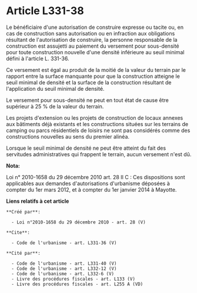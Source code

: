 # Article L331-38

Le bénéficiaire d'une autorisation de construire expresse ou tacite ou, en cas de construction sans autorisation ou en
infraction aux obligations résultant de l'autorisation de construire, la personne responsable de la construction est
assujetti au paiement du versement pour sous-densité pour toute construction nouvelle d'une densité inférieure au seuil
minimal défini à l'article L. 331-36. 

Ce versement est égal au produit de la moitié de la valeur du terrain par le rapport entre la surface manquante pour que la
construction atteigne le seuil minimal de densité et la surface de la construction résultant de l'application du seuil
minimal de densité. 

Le versement pour sous-densité ne peut en tout état de cause être supérieur à 25 % de la valeur du terrain. 

Les projets d'extension ou les projets de construction de locaux annexes aux bâtiments déjà existants et les constructions
situées sur les terrains de camping ou parcs résidentiels de loisirs ne sont pas considérés comme des constructions nouvelles
au sens du premier alinéa. 

Lorsque le seuil minimal de densité ne peut être atteint du fait des servitudes administratives qui frappent le terrain,
aucun versement n'est dû.

**Nota:**

Loi n° 2010-1658 du 29 décembre 2010 art. 28 II C : Ces dispositions sont applicables aux demandes d'autorisations
d'urbanisme déposées à compter du 1er mars 2012, et à compter du 1er janvier 2014 à Mayotte.

**Liens relatifs à cet article**

	**Créé par**:

	  - Loi n°2010-1658 du 29 décembre 2010 - art. 28 (V)

	**Cite**:

	  - Code de l'urbanisme - art. L331-36 (V)

	**Cité par**:

	  - Code de l'urbanisme - art. L331-40 (V)
	  - Code de l'urbanisme - art. L332-12 (V)
	  - Code de l'urbanisme - art. L332-6 (V)
	  - Livre des procédures fiscales - art. L133 (V)
	  - Livre des procédures fiscales - art. L255 A (VD)

